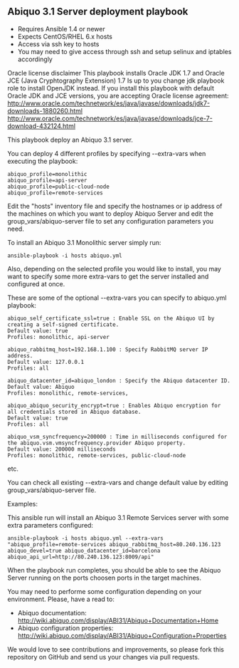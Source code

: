 ## Abiquo 3.1 Server deployment playbook

- Requires Ansible 1.4 or newer
- Expects CentOS/RHEL 6.x hosts
- Access via ssh key to hosts
- You may need to give access through ssh and setup selinux and iptables accordingly

Oracle license disclaimer
	This playbook installs Oracle JDK 1.7 and Oracle JCE (Java Cryphtography Extension) 1.7
	Is up to you change jdk playbook role to install OpenJDK instead.
	If you install this playbook with default Oracle JDK and JCE versions, you are accepting
	Oracle license agreement:
	http://www.oracle.com/technetwork/es/java/javase/downloads/jdk7-downloads-1880260.html
	http://www.oracle.com/technetwork/es/java/javase/downloads/jce-7-download-432124.html

This playbook deploy an Abiquo 3.1 server.

You can deploy 4 different profiles by specifying --extra-vars when executing the playbook:

	abiquo_profile=monolithic
	abiquo_profile=api-server
	abiquo_profile=public-cloud-node
	abiquo_profile=remote-services

Edit the "hosts" inventory file and specify the hostnames or ip address of the machines
on which you want to deploy Abiquo Server and edit the group_vars/abiquo-server file to 
set any configuration parameters you need.

To install an Abiquo 3.1 Monolithic server simply run:

	ansible-playbook -i hosts abiquo.yml

Also, depending on the selected profile you would like to install, you may want to specify
some more extra-vars to get the server installed and configured at once.

These are some of the optional --extra-vars you can specify to abiquo.yml playbook:

	abiquo_self_certificate_ssl=true : Enable SSL on the Abiquo UI by creating a self-signed certificate.
	Default value: true
	Profiles: monolithic, api-server

	abiquo_rabbitmq_host=192.168.1.100 : Specify RabbitMQ server IP address.
	Default value: 127.0.0.1
	Profiles: all

	abiquo_datacenter_id=abiquo_london : Specify the Abiquo datacenter ID.
	Default value: Abiquo
	Profiles: monolithic, remote-services, 

	abiquo_abiquo_security_encrypt=true : Enables Abiquo encryption for all credentials stored in Abiquo database. 
	Default value: true
	Profiles: all

	abiquo_vsm_syncfrequency=200000 : Time in milliseconds configured for the abiquo.vsm.vmsyncfrequency.provider Abiquo property.
	Default value: 200000 milliseconds
	Profiles: monolithic, remote-services, public-cloud-node

etc.

You can check all existing --extra-vars and change default value by editing group_vars/abiquo-server file.

Examples:

This ansible run will install an Abiquo 3.1 Remote Services server with some extra parameters configured:

	ansible-playbook -i hosts abiquo.yml --extra-vars "abiquo_profile=remote-services abiquo_rabbitmq_host=80.240.136.123 abiquo_devel=true abiquo_datacenter_id=barcelona abiquo_api_url=http://80.240.136.123:8009/api"

When the playbook run completes, you should be able to see the Abiquo Server
running on the ports choosen ports in the target machines.

You may need to performe some configuration depending on your environment. Please, have a read to:

- Abiquo documentation: http://wiki.abiquo.com/display/ABI31/Abiquo+Documentation+Home
- Abiquo configuration properties: http://wiki.abiquo.com/display/ABI31/Abiquo+Configuration+Properties

We would love to see contributions and improvements, so please fork this
repository on GitHub and send us your changes via pull requests.